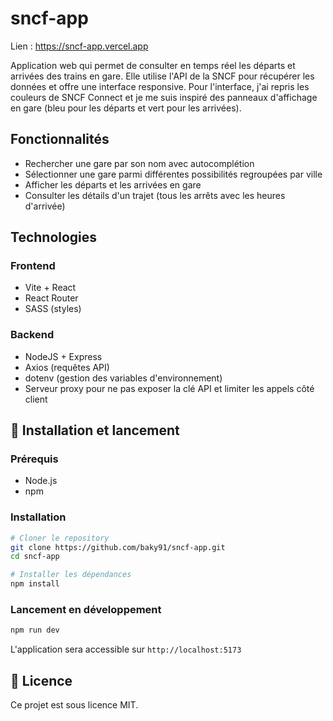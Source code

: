 # sncf-app

Lien : https://sncf-app.vercel.app

Application web qui permet de consulter en temps réel les départs et arrivées des trains en gare. Elle utilise l'API de la SNCF pour récupérer les données et offre une interface responsive.
Pour l'interface, j'ai repris les couleurs de SNCF Connect et je me suis inspiré des panneaux d'affichage en gare (bleu pour les départs et vert pour les arrivées).

## Fonctionnalités

- Rechercher une gare par son nom avec autocomplétion
- Sélectionner une gare parmi différentes possibilités regroupées par ville
- Afficher les départs et les arrivées en gare
- Consulter les détails d'un trajet (tous les arrêts avec les heures d'arrivée)

## Technologies

### Frontend

- Vite + React
- React Router
- SASS (styles)

### Backend

- NodeJS + Express
- Axios (requêtes API)
- dotenv (gestion des variables d'environnement)
- Serveur proxy pour ne pas exposer la clé API et limiter les appels côté client

## 🚀 Installation et lancement

### Prérequis
- Node.js
- npm

### Installation

```bash
# Cloner le repository
git clone https://github.com/baky91/sncf-app.git
cd sncf-app

# Installer les dépendances
npm install
```

### Lancement en développement

```bash
npm run dev
```

L'application sera accessible sur `http://localhost:5173`

## 📄 Licence

Ce projet est sous licence MIT.
